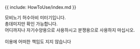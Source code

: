 {{ include: HowToUse/index.md }}

모비노기 허수아비 미터기입니다.<br>
총데미지만 확인 가능합니다.<br>
어디까지나 자기수양용으로 사용하시고 분쟁용으로 사용하지 마십시오.<br>
<br>
이용에 어떠한 책임도 지지 않습니다<br>
